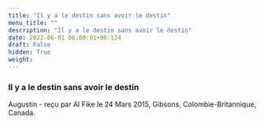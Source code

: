 ```yaml
---
title: "Il y a le destin sans avoir le destin"
menu_title: ""
description: "Il y a le destin sans avoir le destin"
date: 2022-06-01 06:00:01+00:124
draft: False
hidden: True
weight:
---
```

### Il y a le destin sans avoir le destin

Augustin - reçu par Al Fike le 24 Mars 2015, Gibsons, Colombie-Britannique, Canada.



